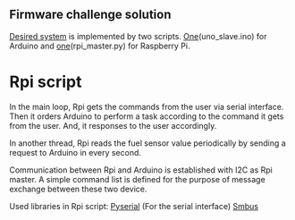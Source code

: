 ## Firmware challenge solution

[Desired system](https://github.com/itatsmove/smovechallenge/blob/master/challenges/firmware.md) is implemented by two scripts. [One](https://github.com/kadiraktass/smove/blob/master/firmware/uno_slave.ino)(uno_slave.ino) for Arduino and [one](https://github.com/kadiraktass/smove/blob/master/firmware/rpi_master.py)(rpi_master.py) for Raspberry Pi. 

# Rpi script 

In the main loop, Rpi gets the commands from the user via serial interface. Then it orders Arduino to perform a task according to the command it gets from the user. And, it responses to the user accordingly. 

In another thread, Rpi reads the fuel sensor value periodically by sending a request to Arduino in every second. 


Communication between Rpi and Arduino is established with I2C as Rpi master. A simple command list is defined for the purpose of message exchange between these two device. 

Used libraries in Rpi script: 
[Pyserial](https://pythonhosted.org/pyserial/) (For the serial interface)
[Smbus](https://git.kernel.org/pub/scm/linux/kernel/git/torvalds/linux.git/plain/Documentation/i2c/smbus-protocol) 

